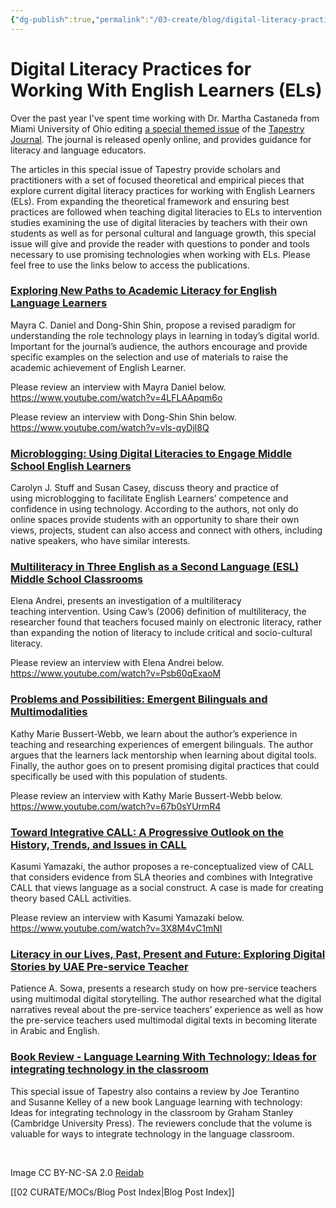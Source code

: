 ```yaml
---
{"dg-publish":true,"permalink":"/03-create/blog/digital-literacy-practices-for-working-with-english-learners-e-ls/","title":"Digital Literacy Practices for Working With English Learners (ELs)","tags":["ell","english-learner","multiliteracies","second-language"]}
---
```


# Digital Literacy Practices for Working With English Learners (ELs)

Over the past year I've spent time working with Dr. Martha Castaneda from Miami University of Ohio editing [a special themed issue](http://journals.fcla.edu/tapestry/issue/view/4060/showToc) of the [Tapestry Journal](http://journals.fcla.edu/tapestry/index). The journal is released openly online, and provides guidance for literacy and language educators.

The articles in this special issue of Tapestry provide scholars and practitioners with a set of focused theoretical and empirical pieces that explore current digital literacy practices for working with English Learners (ELs). From expanding the theoretical framework and ensuring best practices are followed when teaching digital literacies to ELs to intervention studies examining the use of digital literacies by teachers with their own students as well as for personal cultural and language growth, this special issue will give and provide the reader with questions to ponder and tools necessary to use promising technologies when working with ELs. Please feel free to use the links below to access the publications.

### [Exploring New Paths to Academic Literacy for English Language Learners](http://journals.fcla.edu/tapestry/article/view/84241/81362)

Mayra C. Daniel and Dong-Shin Shin, propose a revised paradigm for understanding the role technology plays in learning in today’s digital world. Important for the journal’s audience, the authors encourage and provide specific examples on the selection and use of materials to raise the academic achievement of English Learner.

Please review an interview with Mayra Daniel below. https://www.youtube.com/watch?v=4LFLAApqm6o

Please review an interview with Dong-Shin Shin below. https://www.youtube.com/watch?v=vls-qyDjl8Q

### [Microblogging: Using Digital Literacies to Engage Middle School English Learners](http://journals.fcla.edu/tapestry/article/view/84242/81363)

Carolyn J. Stuff and Susan Casey, discuss theory and practice of using microblogging to facilitate English Learners’ competence and confidence in using technology. According to the authors, not only do online spaces provide students with an opportunity to share their own views, projects, student can also access and connect with others, including native speakers, who have similar interests.

### [Multiliteracy in Three English as a Second Language (ESL) Middle School Classrooms](journals.fcla.edu/tapestry/article/view/84243/81364)

Elena Andrei, presents an investigation of a multiliteracy teaching intervention. Using Caw’s (2006) definition of multiliteracy, the researcher found that teachers focused mainly on electronic literacy, rather than expanding the notion of literacy to include critical and socio-cultural literacy.

Please review an interview with Elena Andrei below. https://www.youtube.com/watch?v=Psb60qExaoM

### [Problems and Possibilities: Emergent Bilinguals and Multimodalities](http://journals.fcla.edu/tapestry/article/view/84244/81365)

Kathy Marie Bussert-Webb, we learn about the author’s experience in teaching and researching experiences of emergent bilinguals. The author argues that the learners lack mentorship when learning about digital tools. Finally, the author goes on to present promising digital practices that could specifically be used with this population of students.

Please review an interview with Kathy Marie Bussert-Webb below. https://www.youtube.com/watch?v=67b0sYUrmR4

### [Toward Integrative CALL: A Progressive Outlook on the History, Trends, and Issues in CALL](http://journals.fcla.edu/tapestry/article/view/84245/81366)

Kasumi Yamazaki, the author proposes a re-conceptualized view of CALL that considers evidence from SLA theories and combines with Integrative CALL that views language as a social construct. A case is made for creating theory based CALL activities.

Please review an interview with Kasumi Yamazaki below. https://www.youtube.com/watch?v=3X8M4vC1mNI

### [Literacy in our Lives, Past, Present and Future: Exploring Digital Stories by UAE Pre-service Teacher](http://journals.fcla.edu/tapestry/article/view/84246/81367)

Patience A. Sowa, presents a research study on how pre-service teachers using multimodal digital storytelling. The author researched what the digital narratives reveal about the pre-service teachers’ experience as well as how the pre-service teachers used multimodal digital texts in becoming literate in Arabic and English.

### [Book Review - Language Learning With Technology: Ideas for integrating technology in the classroom](http://journals.fcla.edu/tapestry/article/view/84247/81368)

This special issue of Tapestry also contains a review by Joe Terantino and Susanne Kelley of a new book Language learning with technology: Ideas for integrating technology in the classroom by Graham Stanley (Cambridge University Press). The reviewers conclude that the volume is valuable for ways to integrate technology in the language classroom.

 

Image CC BY-NC-SA 2.0 [Reidab](https://www.flickr.com/photos/reidab/369052099/in/photolist-yBuke-j3cTX-j3cTZ-gmKjm8-5zw53T-pFYj5x-6ZN5FZ-fForLD-fFF1AW-fFor2p-fFEZES-fFF3mf-fFotAx-fFF455-9zyywc-72P18S-j3cTY-65qpGA-fFotNK-fFF2T7-fFEZrs-fFF1XG-fFF1Jo-fFouoP-fFooL4-fFF1Rj-fFF4cu-fFotVZ-fFopst-fFF6b5-fFEZdb-fFF2x3-fFF6EJ-fFormz-fFopFK-fFottx-fFouWt-fFF6xd-fFF2Zj-fFF25E-fFouPn-fFot1k-fFooCg-fFosTg-fFosb8-fFouAB-fFEZxs-fFF3Pm-fFotfZ-fFougB)

[[02 CURATE/MOCs/Blog Post Index\|Blog Post Index]]